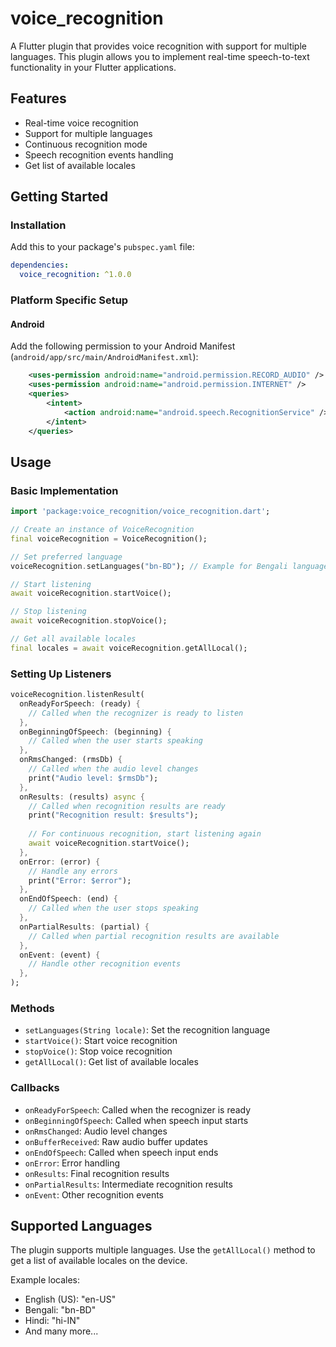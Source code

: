 # voice_recognition

A Flutter plugin that provides voice recognition with support for multiple languages. This plugin allows you to implement real-time speech-to-text functionality in your Flutter applications.


## Features

- Real-time voice recognition
- Support for multiple languages
- Continuous recognition mode
- Speech recognition events handling
- Get list of available locales

## Getting Started

### Installation

Add this to your package's `pubspec.yaml` file:

```yaml
dependencies:
  voice_recognition: ^1.0.0
```

### Platform Specific Setup

#### Android

Add the following permission to your Android Manifest (`android/app/src/main/AndroidManifest.xml`):

```xml
    <uses-permission android:name="android.permission.RECORD_AUDIO" />
    <uses-permission android:name="android.permission.INTERNET" />
    <queries>
        <intent>
            <action android:name="android.speech.RecognitionService" />
        </intent>
    </queries>
```

## Usage

### Basic Implementation

```dart
import 'package:voice_recognition/voice_recognition.dart';

// Create an instance of VoiceRecognition
final voiceRecognition = VoiceRecognition();

// Set preferred language
voiceRecognition.setLanguages("bn-BD"); // Example for Bengali language

// Start listening
await voiceRecognition.startVoice();

// Stop listening
await voiceRecognition.stopVoice();

// Get all available locales
final locales = await voiceRecognition.getAllLocal();
```

### Setting Up Listeners

```dart
voiceRecognition.listenResult(
  onReadyForSpeech: (ready) {
    // Called when the recognizer is ready to listen
  },
  onBeginningOfSpeech: (beginning) {
    // Called when the user starts speaking
  },
  onRmsChanged: (rmsDb) {
    // Called when the audio level changes
    print("Audio level: $rmsDb");
  },
  onResults: (results) async {
    // Called when recognition results are ready
    print("Recognition result: $results");
    
    // For continuous recognition, start listening again
    await voiceRecognition.startVoice();
  },
  onError: (error) {
    // Handle any errors
    print("Error: $error");
  },
  onEndOfSpeech: (end) {
    // Called when the user stops speaking
  },
  onPartialResults: (partial) {
    // Called when partial recognition results are available
  },
  onEvent: (event) {
    // Handle other recognition events
  },
);
```


### Methods

- `setLanguages(String locale)`: Set the recognition language
- `startVoice()`: Start voice recognition
- `stopVoice()`: Stop voice recognition
- `getAllLocal()`: Get list of available locales

### Callbacks

- `onReadyForSpeech`: Called when the recognizer is ready
- `onBeginningOfSpeech`: Called when speech input starts
- `onRmsChanged`: Audio level changes
- `onBufferReceived`: Raw audio buffer updates
- `onEndOfSpeech`: Called when speech input ends
- `onError`: Error handling
- `onResults`: Final recognition results
- `onPartialResults`: Intermediate recognition results
- `onEvent`: Other recognition events

## Supported Languages

The plugin supports multiple languages. Use the `getAllLocal()` method to get a list of available locales on the device.

Example locales:
- English (US): "en-US"
- Bengali: "bn-BD"
- Hindi: "hi-IN"
- And many more...



